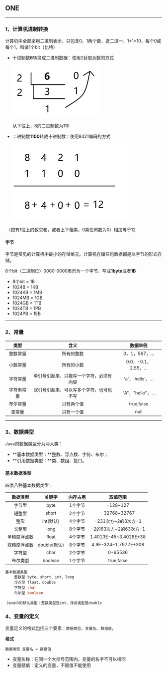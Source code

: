 ## ONE

****

### 1、计算机进制转换

​	计算机中全部采用二进制表示，只包含0、1两个数，逢二进一，1+1=10，每个0或每个1，叫做1个bit（比特）

- 十进制数**6**转换成二进制数据：使用2获取余数的方式

  <img src="进制转换.assets/1573440770335.png" alt="1573440770335" style="zoom:50%;" />

  从下往上，6的二进制数为110

- 二进制数**1100**转成十进制数：使用8421编码的方式

  ![1573441071148](进制转换.assets/1573441071148.png)

​		（把有1位上的数求和，或者上下相乘，0乘任何数为0）相加等于12

#### 字节

​	字节是常见的计算机中最小的存储单元。计算机存储任何数据都是以字节的形式存储。 

​	8个bit（二进制位）0000-0000表示为一个字节，写成**1byte**或者**1B**

- 8个bit = 1B
- 1024B = 1KB
- 1024KB = 1MB
- 1024MB = 1GB
- 1024GB = 1TB
- 1024TB = 1PB
- 1024PB = 1EB

***

### 2、常量

|    类型    |                   含义                   |       数据举例       |
| :--------: | :--------------------------------------: | :------------------: |
|  整数常量  |                所有的整数                |    0，1，567，...    |
|  小数常量  |                所有的小数                | 0.0，-0.1，2.55，... |
|  字符常量  | 单引号引起来，只能写一个字符，必须有内容 |  'a'，'hello'，...   |
| 字符串常量 | 双引号引起来，可以写多个字符，也可也不写 |  "A"，"hello"，...   |
|  布尔常量  |                只有两个值                |      true,false      |
|   空常量   |                只有一个值                |         null         |



****

### 3、数据类型

Java的数据类型分为两大类：

- **基本数据类型：**整数、浮点数、字符、布尔；
- **引用数据类型：**类、数组、接口。

#### 基本数据类型

四类八种基本数据类型：

|   数据类型   |    关键字    | 内存占用 |        取值范围        |
| :----------: | :----------: | :------: | :--------------------: |
|    字节型    |     byte     | 1个字节  |        -128~127        |
|    短整型    |    short     | 2个字节  |      -32768~32767      |
|     整形     |  int(默认)   | 4个字节  |  -231次方~2的3次方-1   |
|    长整型    |     long     | 8个字节  | -2的63次方~2的63次方-1 |
| 单精度浮点数 |    float     | 4个字节  | 1.4013E-45~3.4028E+38  |
| 双精度浮点数 | double(默认) | 8个字节  |  4.9E-324~1.7977E+308  |
|    字符型    |     char     | 2个字节  |        0-65536         |
|   布尔类型   |   boolean    | 1个字节  |       true,false       |

```java
基本数据类型
	整数型 byte、short、int、long
	浮点型 float、double
	字符型 char
	布尔型 boolean
```

​	`Java中的默认类型：整数类型是int、浮点类型是double`

### 4、变量的定义

变量定义的格式包括三个要素：`数据类型`、`变量名`、`数据值`。

**格式**

```
数据类型 变量名 = 数据值
```

- 变量名称：在同一个大括号范围内，变量的名字不可以相同
- 变量赋值：定义的变量，不赋值不能使用











